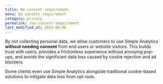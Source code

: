 ```yaml
---
title: No consent requirement
menu: No consent requirement
category: privacy
permalink: /no-consent-requirement
last_modified_at: 2024-08-06
---
```


By not collecting personal data, we allow customers to use Simple Analytics **without needing consent** from end users or website visitors. This builds trust with users, provides a frictionless experience without annoying pop-ups, and avoids the significant data loss caused by cookie rejection and ad blockers. 

Some clients even use Simple Analytics alongside traditional cookie-based solutions to mitigate data loss from opt-outs.
